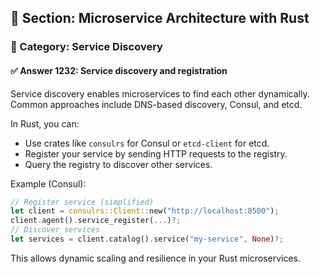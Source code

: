 ## 📘 Section: Microservice Architecture with Rust
### 🔹 Category: Service Discovery
#### ✅ Answer 1232: Service discovery and registration

Service discovery enables microservices to find each other dynamically. Common approaches include DNS-based discovery, Consul, and etcd.

In Rust, you can:
- Use crates like `consulrs` for Consul or `etcd-client` for etcd.
- Register your service by sending HTTP requests to the registry.
- Query the registry to discover other services.

Example (Consul):
```rust
// Register service (simplified)
let client = consulrs::Client::new("http://localhost:8500");
client.agent().service_register(...)?;
// Discover services
let services = client.catalog().service("my-service", None)?;
```
This allows dynamic scaling and resilience in your Rust microservices.

